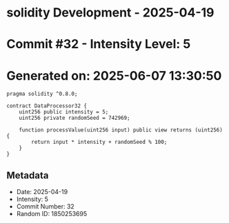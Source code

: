 ﻿# solidity Development - 2025-04-19
# Commit #32 - Intensity Level: 5
# Generated on: 2025-06-07 13:30:50
```solidity
pragma solidity ^0.8.0;

contract DataProcessor32 {
    uint256 public intensity = 5;
    uint256 private randomSeed = 742969;

    function processValue(uint256 input) public view returns (uint256) {
        return input * intensity + randomSeed % 100;
    }
}
```
## Metadata
- Date: 2025-04-19
- Intensity: 5
- Commit Number: 32
- Random ID: 1850253695
